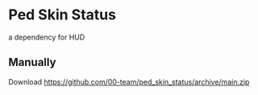 # Ped Skin Status

a dependency for HUD

## Manually
Download https://github.com/00-team/ped_skin_status/archive/main.zip
